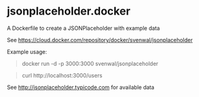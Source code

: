 # jsonplaceholder.docker
A Dockerfile to create a JSONPlaceholder with example data

See https://cloud.docker.com/repository/docker/svenwal/jsonplaceholder

Example usage: 

> docker run -d -p 3000:3000 svenwal/jsonplaceholder

> curl http://localhost:3000/users


See http://jsonplaceholder.typicode.com for available data
